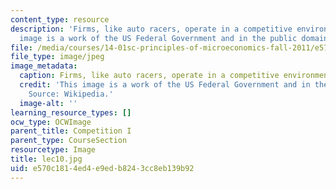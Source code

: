 ```yaml
---
content_type: resource
description: 'Firms, like auto racers, operate in a competitive environment. This
  image is a work of the US Federal Government and in the public domain. Source: Wikipedia.'
file: /media/courses/14-01sc-principles-of-microeconomics-fall-2011/e570c1814ed4e9edb8243cc8eb139b92_lec10.jpg
file_type: image/jpeg
image_metadata:
  caption: Firms, like auto racers, operate in a competitive environment.
  credit: 'This image is a work of the US Federal Government and in the public domain.
    Source: Wikipedia.'
  image-alt: ''
learning_resource_types: []
ocw_type: OCWImage
parent_title: Competition I
parent_type: CourseSection
resourcetype: Image
title: lec10.jpg
uid: e570c181-4ed4-e9ed-b824-3cc8eb139b92
---
```

